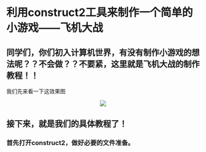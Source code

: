 # 利用construct2工具来制作一个简单的小游戏——飞机大战
## 同学们，你们初入计算机世界，有没有制作小游戏的想法呢？？不会做？？不要紧，这里就是飞机大战的制作教程！！
我们先来看一下这效果图

<div align="center"><img src="http://m.qpic.cn/psb?/V1163ODP3Tjsyo/.gEq7nA8YuNf8SzEHlfhDHUSDuiuuGnV6TfNFxeKR7Q!/b/dFMBAAAAAAAA&bo=ygEXAQAAAAACd44!&rf=viewer_4"></div>

## 接下来，就是我们的具体教程了！
### 首先打开construct2，做好必要的文件准备。


